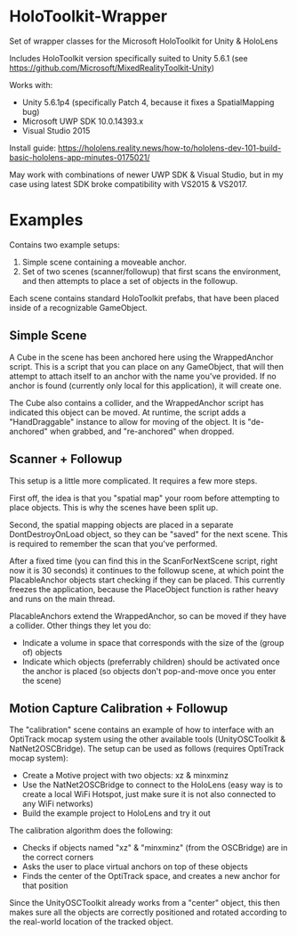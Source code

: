 # HoloToolkit-Wrapper
Set of wrapper classes for the Microsoft HoloToolkit for Unity &amp; HoloLens

Includes HoloToolkit version specifically suited to Unity 5.6.1 (see https://github.com/Microsoft/MixedRealityToolkit-Unity)

Works with:
  - Unity 5.6.1p4 (specifically Patch 4, because it fixes a SpatialMapping bug)
  - Microsoft UWP SDK 10.0.14393.x
  - Visual Studio 2015
  
 Install guide: https://hololens.reality.news/how-to/hololens-dev-101-build-basic-hololens-app-minutes-0175021/

May work with combinations of newer UWP SDK & Visual Studio, but in my case using latest SDK broke compatibility with VS2015 & VS2017.

# Examples
Contains two example setups:
1. Simple scene containing a moveable anchor.
2. Set of two scenes (scanner/followup) that first scans the environment, and then attempts to place a set of objects in the followup.

Each scene contains standard HoloToolkit prefabs, that have been placed inside of a recognizable GameObject.

## Simple Scene
A Cube in the scene has been anchored here using the WrappedAnchor script. This is a script that you can place on any GameObject, that will then attempt to attach itself to an anchor with the name you've provided. If no anchor is found (currently only local for this application), it will create one.

The Cube also contains a collider, and the WrappedAnchor script has indicated this object can be moved. At runtime, the script adds a "HandDraggable" instance to allow for moving of the object. It is "de-anchored" when grabbed, and "re-anchored" when dropped.

## Scanner + Followup
This setup is a little more complicated. It requires a few more steps.

First off, the idea is that you "spatial map" your room before attempting to place objects. This is why the scenes have been split up.

Second, the spatial mapping objects are placed in a separate DontDestroyOnLoad object, so they can be "saved" for the next scene. This is required to remember the scan that you've performed.

After a fixed time (you can find this in the ScanForNextScene script, right now it is 30 seconds) it continues to the followup scene, at which point the PlacableAnchor objects start checking if they can be placed. This currently freezes the application, because the PlaceObject function is rather heavy and runs on the main thread.

PlacableAnchors extend the WrappedAnchor, so can be moved if they have a collider. Other things they let you do:
- Indicate a volume in space that corresponds with the size of the (group of) objects
- Indicate which objects (preferrably children) should be activated once the anchor is placed (so objects don't pop-and-move once you enter the scene)

## Motion Capture Calibration + Followup

The "calibration" scene contains an example of how to interface with an OptiTrack mocap system using the other available tools (UnityOSCToolkit & NatNet2OSCBridge). The setup can be used as follows (requires OptiTrack mocap system):
  - Create a Motive project with two objects: xz & minxminz
  - Use the NatNet2OSCBridge to connect to the HoloLens (easy way is to create a local WiFi Hotspot, just make sure it is not also connected to any WiFi networks)
  - Build the example project to HoloLens and try it out
  
  The calibration algorithm does the following:
   - Checks if objects named "xz" & "minxminz" (from the OSCBridge) are in the correct corners
   - Asks the user to place virtual anchors on top of these objects
   - Finds the center of the OptiTrack space, and creates a new anchor for that position
  
  Since the UnityOSCToolkit already works from a "center" object, this then makes sure all the objects are correctly positioned and rotated according to the real-world location of the tracked object.

